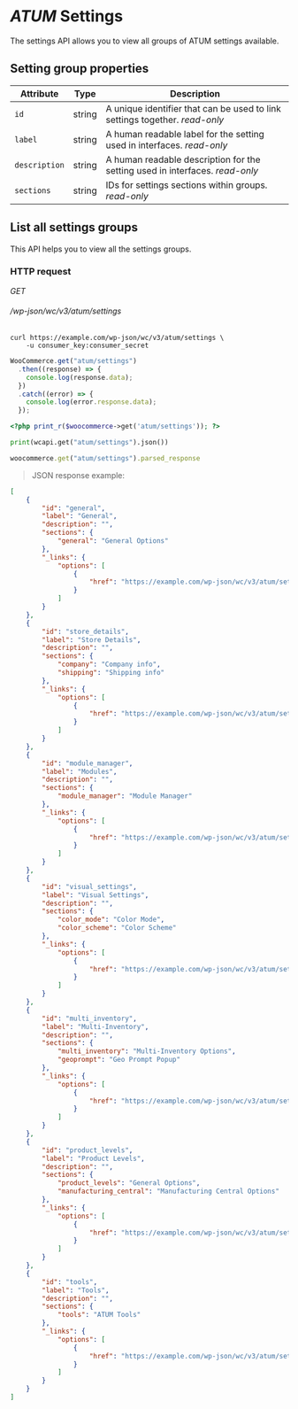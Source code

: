 # <i class="label label-atum">ATUM</i> Settings #

The settings API allows you to view all groups of ATUM settings available.

## Setting group properties ##

| Attribute     | Type   | Description                                                                                                |
|---------------|--------|------------------------------------------------------------------------------------------------------------|
| `id`          | string | A unique identifier that can be used to link settings together. <i class="label label-info">read-only</i>  |
| `label`       | string | A human readable label for the setting used in interfaces. <i class="label label-info">read-only</i>       |
| `description` | string | A human readable description for the setting used in interfaces. <i class="label label-info">read-only</i> |
| `sections`    | string | IDs for settings sections within groups. <i class="label label-info">read-only</i>                                     |

## List all settings groups ##

This API helps you to view all the settings groups.

### HTTP request ###

<div class="api-endpoint">
	<div class="endpoint-data">
		<i class="label label-get">GET</i>
		<h6>/wp-json/wc/v3/atum/settings</h6>
	</div>
</div>

```shell
curl https://example.com/wp-json/wc/v3/atum/settings \
	-u consumer_key:consumer_secret
```

```javascript
WooCommerce.get("atum/settings")
  .then((response) => {
    console.log(response.data);
  })
  .catch((error) => {
    console.log(error.response.data);
  });
```

```php
<?php print_r($woocommerce->get('atum/settings')); ?>
```

```python
print(wcapi.get("atum/settings").json())
```

```ruby
woocommerce.get("atum/settings").parsed_response
```

> JSON response example:

```json
[
    {
        "id": "general",
        "label": "General",
        "description": "",
        "sections": {
            "general": "General Options"
        },
        "_links": {
            "options": [
                {
                    "href": "https://example.com/wp-json/wc/v3/atum/settings/general"
                }
            ]
        }
    },
    {
        "id": "store_details",
        "label": "Store Details",
        "description": "",
        "sections": {
            "company": "Company info",
            "shipping": "Shipping info"
        },
        "_links": {
            "options": [
                {
                    "href": "https://example.com/wp-json/wc/v3/atum/settings/store_details"
                }
            ]
        }
    },
    {
        "id": "module_manager",
        "label": "Modules",
        "description": "",
        "sections": {
            "module_manager": "Module Manager"
        },
        "_links": {
            "options": [
                {
                    "href": "https://example.com/wp-json/wc/v3/atum/settings/module_manager"
                }
            ]
        }
    },
    {
        "id": "visual_settings",
        "label": "Visual Settings",
        "description": "",
        "sections": {
            "color_mode": "Color Mode",
            "color_scheme": "Color Scheme"
        },
        "_links": {
            "options": [
                {
                    "href": "https://example.com/wp-json/wc/v3/atum/settings/visual_settings"
                }
            ]
        }
    },
    {
        "id": "multi_inventory",
        "label": "Multi-Inventory",
        "description": "",
        "sections": {
            "multi_inventory": "Multi-Inventory Options",
            "geoprompt": "Geo Prompt Popup"
        },
        "_links": {
            "options": [
                {
                    "href": "https://example.com/wp-json/wc/v3/atum/settings/multi_inventory"
                }
            ]
        }
    },
    {
        "id": "product_levels",
        "label": "Product Levels",
        "description": "",
        "sections": {
            "product_levels": "General Options",
            "manufacturing_central": "Manufacturing Central Options"
        },
        "_links": {
            "options": [
                {
                    "href": "https://example.com/wp-json/wc/v3/atum/settings/product_levels"
                }
            ]
        }
    },
    {
        "id": "tools",
        "label": "Tools",
        "description": "",
        "sections": {
            "tools": "ATUM Tools"
        },
        "_links": {
            "options": [
                {
                    "href": "https://example.com/wp-json/wc/v3/atum/settings/tools"
                }
            ]
        }
    }
]
```
